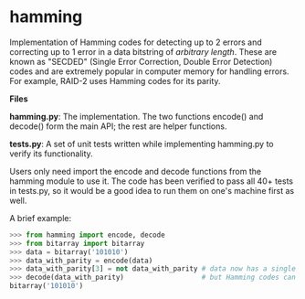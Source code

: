 # hamming
Implementation of Hamming codes for detecting up to 2 errors and correcting up to 1 error in a data bitstring of *arbitrary length*. These are known as "SECDED" (Single Error Correction, Double Error Detection) codes and are extremely popular in computer memory for handling errors. For example, RAID-2 uses Hamming codes for its parity.

**Files**

**hamming.py**: The implementation. The two functions encode() and decode() form the main API; the rest are helper functions.

**tests.py**:   A set of unit tests written while implementing hamming.py to verify its functionality.

Users only need import the encode and decode functions from the hamming module to use it. The code has been verified to pass all 40+ tests in tests.py, so it would be a good idea to run them on one's machine first as well.

A brief example:
```python
>>> from hamming import encode, decode
>>> from bitarray import bitarray
>>> data = bitarray('101010')
>>> data_with_parity = encode(data)
>>> data_with_parity[3] = not data_with_parity # data now has a single bit in error..
>>> decode(data_with_parity)                   # but Hamming codes can correct it!
bitarray('101010')
```
